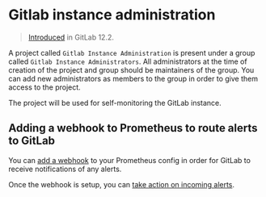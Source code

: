 # Gitlab instance administration

> [Introduced](https://gitlab.com/gitlab-org/gitlab-ce/issues/56883) in GitLab 12.2.

A project called `Gitlab Instance Administration` is present under a group called
`Gitlab Instance Administrators`. All administrators at the time of creation of the project
and group should be maintainers of the group. You can add new administrators as
members to the group in order to give them access to the project.

The project will be used for self-monitoring the GitLab instance.

## Adding a webhook to Prometheus to route alerts to GitLab

You can [add a webhook](../../../user/project/integrations/prometheus.md#external-prometheus-instances)
to your Prometheus config in order for GitLab to receive notifications of any alerts.

Once the webhook is setup, you can
[take action on incoming alerts](../../../user/project/integrations/prometheus.md#taking-action-on-incidents-ultimate).
